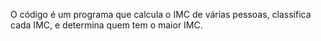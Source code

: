 O código é um programa que calcula o IMC de várias pessoas, classifica cada IMC, e determina quem tem o maior IMC. 
